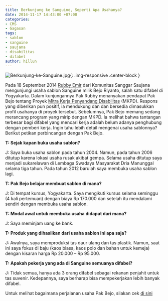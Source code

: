 ```yaml
---
title: Berkunjung ke Sanguine, Seperti Apa Usahanya?
date: 2014-11-17 14:43:00 +07:00
categories:
- CMS
- Gagasan
tags:
- sablon
- sanguine
- saujana
- disabilitas
- difabel
author: hillun
---
```


![Berkunjung-ke-Sanguine.jpg](/uploads/Berkunjung-ke-Sanguine.jpg){: .img-responsive .center-block }

Pada 18 September 2014 [Rubby Emir](http://ciptamedia.org/m-rubby-emir-fahriza/) dari Komunitas Sanggar Saujana mengunjungi usaha sablon Sanguine milik Bejo Riyanto, salah satu difabel di Yogyakarta. Dalam kunjungannya Pak Rubby menanyakan pendapat Pak Bejo tentang Proyek [Mitra Kerja Penyandang Disabilitas](http://ciptamedia.org/wiki/Mitra_Kerja_Penyandang_Disabilitas) (MKPD). Respons yang diberikan pun positif, ia mendukung dan dan bersedia dimasukkan profil usahanya di proyek tersebut. Sebelumnya, Pak Bejo memang sedang merancang program yang mirip dengan MKPD. Ia melihat bahwa tantangan terbesar bagi difabel yang mencari kerja adalah belum adanya penghubung dengan pemberi kerja. Ingin tahu lebih detail mengenai usaha sablonnya?  Berikut petikan perbincangan dengan Pak Bejo.

**T: Sejak kapan buka usaha sablon?**

J: Saya buka usaha sablon pada tahun 2004. Namun, pada tahun 2006 ditutup karena lokasi usaha rusak akibat gempa. Selama usaha ditutup saya menjadi sukarelawan di Lembaga Swadaya Masyarakat Dria Manunggal selama tiga tahun. Pada tahun 2012 barulah saya membuka usaha sablon lagi.

**T: Pak Bejo belajar membuat sablon di mana?**

J: Di tempat kursus, Yogyakarta. Saya mengikuti kursus selama seminggu (4 kali pertemuan) dengan biaya Rp 170.000 dan setelah itu mendalami sendiri dengan membuka usaha sablon.

**T: Modal awal untuk membuka usaha didapat dari mana?**

J: Saya meminjam uang ke bank.

**T: Produk yang dihasilkan dari usaha sablon ini apa saja?**

J: Awalnya, saya memproduksi tas daur ulang dan tas plastik. Namun, saat ini saya fokus di baju (kaos biasa, kaos polo dan bahan untuk kemeja) dengan kisaran harga Rp 20.000 – Rp 95.000.

**T: Apakah pekerja yang ada di Sanguine semuanya difabel?**

J: Tidak semua, hanya ada 3 orang difabel sebagai rekanan penjahit untuk tas suvenir. Kedepannya, saya berharap bisa mempekerjakan lebih banyak difabel.

Untuk melihat bagaimana perjalanan usaha Pak Bejo, silakan cek [di sini](http://ciptamedia.org/seperti-apa-perjuangan-difabel-dalam-berwirausaha/)